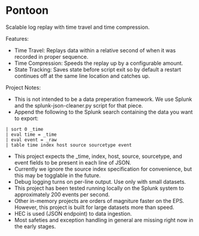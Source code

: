 # Pontoon

Scalable log replay with time travel and time compression.

Features:

- Time Travel: Replays data within a relative second of when it was recorded in proper sequence.
- Time Compression: Speeds the replay up by a configurable amount.
- State Tracking: Saves state before script exit so by default a restart continues off at the same line location and catches up.

Project Notes:

- This is not intended to be a data preperation framework. We use Splunk and the splunk-json-cleaner.py script for that piece.
- Append the following to the Splunk search containing the data you want to export: 
```
| sort 0 _time 
| eval time = _time 
| eval event = _raw 
| table time index host source sourcetype event
```
- This project expects the _time, index, host, source, sourcetype, and event fields to be present in each line of JSON. 
- Currently we ignore the source index specification for convenience, but this may be togglable in the future.
- Debug logging turns on per-line output. Use only with small datasets.
- This project has been tested running locally on the Splunk system to approximately 200 events per second.
- Other in-memory projects are orders of magniture faster on the EPS. However, this project is built for large datasets more than speed.
- HEC is used (JSON endpoint) to data ingestion.
- Most safeties and exception handling in general are missing right now in the early stages.
